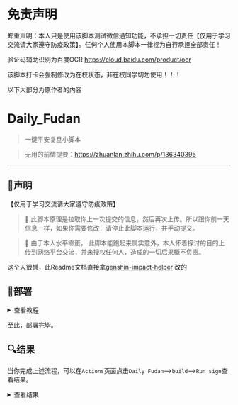 
# 免责声明
郑重声明：本人只是使用该脚本测试微信通知功能，不承担一切责任【仅用于学习交流请大家遵守防疫政策】。任何个人使用本脚本一律视为自行承担全部责任！

验证码辅助识别为百度OCR
https://cloud.baidu.com/product/ocr

该脚本打卡会强制修改为在校状态，非在校同学切勿使用！！！

以下大部分为原作者的内容
# Daily_Fudan
> 一键平安复旦小脚本
> 

> 无用的前情提要：https://zhuanlan.zhihu.com/p/136340395
>
>


---

## 💭声明
【仅用于学习交流请大家遵守防疫政策】


> 🔺 此脚本原理是拉取你上一次提交的信息，然后再次上传。所以跟你前一天信息一样，如果你需要修改，请停止此脚本运行，并手动提交。
> 

> 🛑 由于本人水平零蛋， 此脚本能跑起来属实意外，本人怀着探讨的目的上传到网络平台交流，并未授权任何人，造成的一切后果概不负责。


这个人很懒，此Readme文档直接拿[genshin-impact-helper](https://github.com/y1ndan/genshin-impact-helper)
改的

## 📐部署
<details>
<summary>查看教程</summary>

- 项目地址：[github/daily_fudan](https://github.com/Limourli-liu/daily_fudan)
- 点击右上角`Fork`到自己的账号下

![fork](https://i.loli.net/2020/10/28/qpXowZmIWeEUyrJ.png)

- 将仓库默认分支设置为 master 分支


### 3. 添加 账号密码 至 Secrets

- 回到项目页面，依次点击`Settings`-->`Secrets`-->`New secret`

![new-secret.png](https://i.loli.net/2020/10/28/sxTuBFtRvzSgUaA.png)

- 建立名为`FUDAN`的 secret，值为`学号`+`(空格)`+`密码`，最后点击`Add secret`

- secret名字必须为`FUDAN`！

- secret名字必须为`FUDAN`！

- secret名字必须为`FUDAN`！

- 如果要开启成功填写的通知，在 http://iyuu.cn/ 申请token 然后在密码后面+ `(空格)`+`token`

- `学号`+`(空格)`+`密码`+ `(空格)`+`token`

- ~~如果要开启验证码识别，在 http://www.kuaishibie.cn/ 注册账号
  然后在token后面 + `(空格)`+`uname` + `(空格)`+`pwd`~~
  
- 搞个百度OCR，会送你1000次/月的文字识别次数。把相应的API_KEY和Secet_KEY复制过来

- `学号`+`(空格)`+`密码`+ `(空格)`+`token`+`(空格)`+`API_KEY` + `(空格)`+`Secret_KEY`

  ## 4.启用 Actions

  

  

> Actions 默认为关闭状态，Fork 之后需要手动执行一次，若成功运行其才会激活。

返回项目主页面，点击上方的`Actions`，再点击左侧的`Daily Fudan`，再点击`Run workflow`
    
![run](https://i.loli.net/2020/10/28/5ylvgdYf9BDMqAH.png)

</details>

至此，部署完毕。

## 🔍结果

当你完成上述流程，可以在`Actions`页面点击`Daily Fudan`-->`build`-->`Run sign`查看结果。

<details>
<summary>查看结果</summary>

### 签到成功

如果成功，会输出类似`成功`的信息：


### 签到失败

如果失败，会输出类似`啥`的信息：


同时你会收到一封来自GitHub、标题为`Run failed: Daily Fudan - master`的邮件。

</details>







